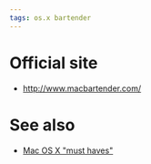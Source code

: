 ```yaml
---
tags: os.x bartender
---
```


# Official site

-   <http://www.macbartender.com/>

# See also

-   [Mac OS X "must haves"](/wiki/Mac_OS_X_%22must_haves%22)

